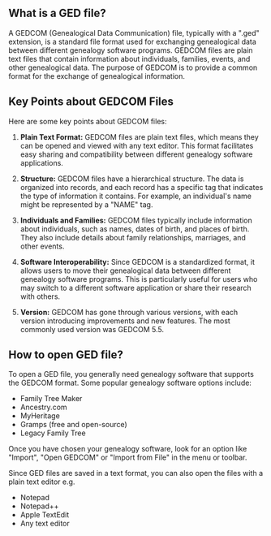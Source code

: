 ## What is a GED file?

A GEDCOM (Genealogical Data Communication) file, typically with a ".ged" extension, is a standard file format used for exchanging genealogical data between different genealogy software programs. GEDCOM files are plain text files that contain information about individuals, families, events, and other genealogical data. The purpose of GEDCOM is to provide a common format for the exchange of genealogical information.

## Key Points about GEDCOM Files

Here are some key points about GEDCOM files:

1.  **Plain Text Format:** GEDCOM files are plain text files, which means they can be opened and viewed with any text editor. This format facilitates easy sharing and compatibility between different genealogy software applications.
    
2.  **Structure:** GEDCOM files have a hierarchical structure. The data is organized into records, and each record has a specific tag that indicates the type of information it contains. For example, an individual's name might be represented by a "NAME" tag.
    
3.  **Individuals and Families:** GEDCOM files typically include information about individuals, such as names, dates of birth, and places of birth. They also include details about family relationships, marriages, and other events.
    
4.  **Software Interoperability:** Since GEDCOM is a standardized format, it allows users to move their genealogical data between different genealogy software programs. This is particularly useful for users who may switch to a different software application or share their research with others.
    
5.  **Version:** GEDCOM has gone through various versions, with each version introducing improvements and new features. The most commonly used version was GEDCOM 5.5. 

## How to open GED file?

To open a GED file, you generally need genealogy software that supports the GEDCOM format. Some popular genealogy software options include:

- Family Tree Maker
- Ancestry.com
- MyHeritage
- Gramps (free and open-source)
- Legacy Family Tree

Once you have chosen your genealogy software, look for an option like "Import", "Open GEDCOM" or "Import from File" in the menu or toolbar.

Since GED files are saved in a text format, you can also open the files with a plain text editor e.g.

- Notepad
- Notepad++
- Apple TextEdit
- Any text editor
